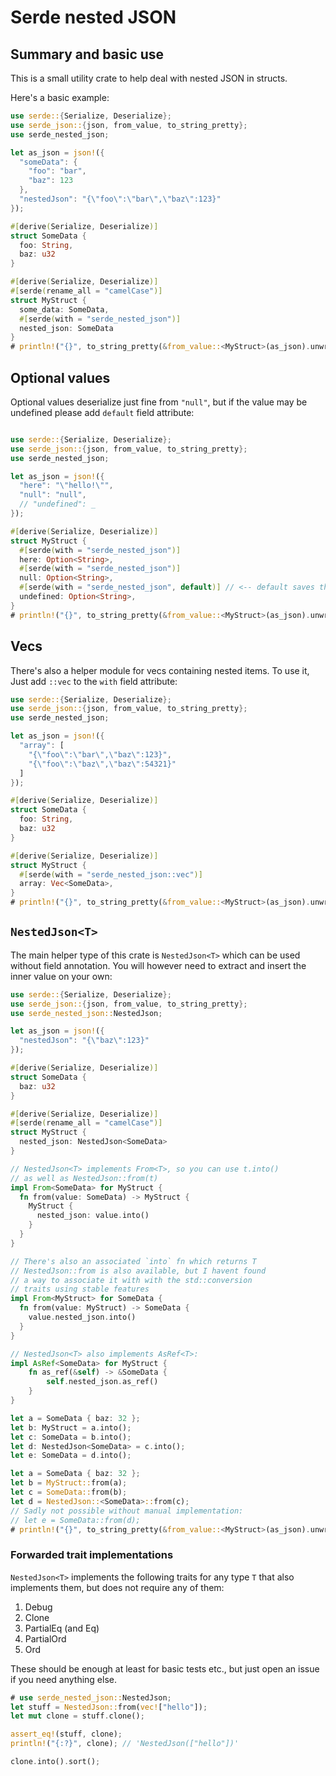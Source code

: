 # Serde nested JSON

## Summary and basic use

This is a small utility crate to help deal with nested JSON in structs.

Here's a basic example:

```rust
use serde::{Serialize, Deserialize};
use serde_json::{json, from_value, to_string_pretty};
use serde_nested_json;

let as_json = json!({
  "someData": {
    "foo": "bar",
    "baz": 123
  },
  "nestedJson": "{\"foo\":\"bar\",\"baz\":123}"
});

#[derive(Serialize, Deserialize)]
struct SomeData {
  foo: String,
  baz: u32
}

#[derive(Serialize, Deserialize)]
#[serde(rename_all = "camelCase")]
struct MyStruct {
  some_data: SomeData,
  #[serde(with = "serde_nested_json")]
  nested_json: SomeData
}
# println!("{}", to_string_pretty(&from_value::<MyStruct>(as_json).unwrap()).unwrap());
```

## Optional values

Optional values deserialize just fine from `"null"`, but if the value may be undefined please add `default` field attribute:

```rust

use serde::{Serialize, Deserialize};
use serde_json::{json, from_value, to_string_pretty};
use serde_nested_json;

let as_json = json!({
  "here": "\"hello!\"",
  "null": "null",
  // "undefined": _
});

#[derive(Serialize, Deserialize)]
struct MyStruct {
  #[serde(with = "serde_nested_json")]
  here: Option<String>,
  #[serde(with = "serde_nested_json")]
  null: Option<String>,
  #[serde(with = "serde_nested_json", default)] // <-- default saves the day
  undefined: Option<String>,
}
# println!("{}", to_string_pretty(&from_value::<MyStruct>(as_json).unwrap()).unwrap());
```

## Vecs

There's also a helper module for vecs containing nested items.
To use it, Just add `::vec` to the `with` field attribute:

```rust
use serde::{Serialize, Deserialize};
use serde_json::{json, from_value, to_string_pretty};
use serde_nested_json;

let as_json = json!({
  "array": [
    "{\"foo\":\"bar\",\"baz\":123}",
    "{\"foo\":\"baz\",\"baz\":54321}"
  ]
});

#[derive(Serialize, Deserialize)]
struct SomeData {
  foo: String,
  baz: u32
}

#[derive(Serialize, Deserialize)]
struct MyStruct {
  #[serde(with = "serde_nested_json::vec")]
  array: Vec<SomeData>,
}
# println!("{}", to_string_pretty(&from_value::<MyStruct>(as_json).unwrap()).unwrap());
```

## `NestedJson<T>`

The main helper type of this crate is `NestedJson<T>` which
can be used without field annotation. You will however need
to extract and insert the inner value on your own:

```rust
use serde::{Serialize, Deserialize};
use serde_json::{json, from_value, to_string_pretty};
use serde_nested_json::NestedJson;

let as_json = json!({
  "nestedJson": "{\"baz\":123}"
});

#[derive(Serialize, Deserialize)]
struct SomeData {
  baz: u32
}

#[derive(Serialize, Deserialize)]
#[serde(rename_all = "camelCase")]
struct MyStruct {
  nested_json: NestedJson<SomeData>
}

// NestedJson<T> implements From<T>, so you can use t.into()
// as well as NestedJson::from(t)
impl From<SomeData> for MyStruct {
  fn from(value: SomeData) -> MyStruct {
    MyStruct {
      nested_json: value.into()
    }
  }
}

// There's also an associated `into` fn which returns T
// NestedJson::from is also available, but I havent found
// a way to associate it with with the std::conversion
// traits using stable features
impl From<MyStruct> for SomeData {
  fn from(value: MyStruct) -> SomeData {
    value.nested_json.into()
  }
}

// NestedJson<T> also implements AsRef<T>:
impl AsRef<SomeData> for MyStruct {
    fn as_ref(&self) -> &SomeData {
        self.nested_json.as_ref()
    }
}

let a = SomeData { baz: 32 };
let b: MyStruct = a.into();
let c: SomeData = b.into();
let d: NestedJson<SomeData> = c.into();
let e: SomeData = d.into();

let a = SomeData { baz: 32 };
let b = MyStruct::from(a);
let c = SomeData::from(b);
let d = NestedJson::<SomeData>::from(c);
// Sadly not possible without manual implementation:
// let e = SomeData::from(d);
# println!("{}", to_string_pretty(&from_value::<MyStruct>(as_json).unwrap()).unwrap());
```

### Forwarded trait implementations

`NestedJson<T>` implements the following traits for any type
`T` that also implements them, but does not require any of them:
1. Debug
1. Clone
1. PartialEq (and Eq)
1. PartialOrd
1. Ord

These should be enough at least for basic tests etc., but
just open an issue if you need anything else.

```rust
# use serde_nested_json::NestedJson;
let stuff = NestedJson::from(vec!["hello"]);
let mut clone = stuff.clone();

assert_eq!(stuff, clone);
println!("{:?}", clone); // 'NestedJson(["hello"])'

clone.into().sort();
```

